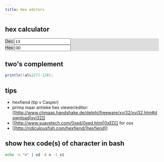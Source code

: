 ```yaml
---
title: Hex editors
---
```


## hex calculator
<div class="row" style='background:#ddd'>
  <div class="col-3"><label for='dec'>Dec:</label><input name='dec' id='dec' type="text" value="13" onchange="hex.value=eval(this.value).toString(16);"></div>
  <div class="col-3"><label for='hex'>Hex:</label><input id='hex' type="text" value="0D" onchange="dec.value=parseInt(this.value, 16)"></div>
</div>

## two's complement
```java
println((al&127)-128);
```

## tips
* hexfiend (tip v Casper)
* prima maar antieke hex viewer/editor: [[http://www.chmaas.handshake.de/delphi/freeware/xvi32/xvi32.htm#download|xvi32]]
* [[http://www.suavetech.com/0xed/0xed.html|0xED]] for osx 
* [[http://ridiculousfish.com/hexfiend/|hexfiend]]

## show hex code(s) of character in bash
```bash
echo -n "é" | od -A n -t x1
```
